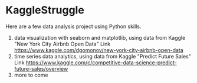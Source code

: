 # KaggleStruggle
Here are a few data analysis project using Python skills. 
1. data visualization with seaborn and matplotlib, using data from Kaggle "New York City Airbnb Open Data"
Link https://www.kaggle.com/dgomonov/new-york-city-airbnb-open-data
2. time series data analytics, using data from Kaggle "Predict Future Sales"
Link https://www.kaggle.com/c/competitive-data-science-predict-future-sales/overview
3. more to come
